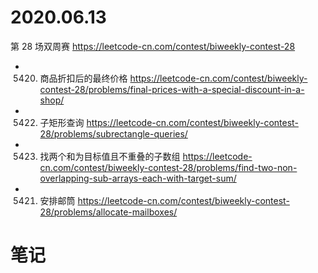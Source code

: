 
# 2020.06.13

第 28 场双周赛 https://leetcode-cn.com/contest/biweekly-contest-28
- 5420. 商品折扣后的最终价格 https://leetcode-cn.com/contest/biweekly-contest-28/problems/final-prices-with-a-special-discount-in-a-shop/
- 5422. 子矩形查询 https://leetcode-cn.com/contest/biweekly-contest-28/problems/subrectangle-queries/
- 5423. 找两个和为目标值且不重叠的子数组 https://leetcode-cn.com/contest/biweekly-contest-28/problems/find-two-non-overlapping-sub-arrays-each-with-target-sum/
- 5421. 安排邮筒 https://leetcode-cn.com/contest/biweekly-contest-28/problems/allocate-mailboxes/

# 笔记
